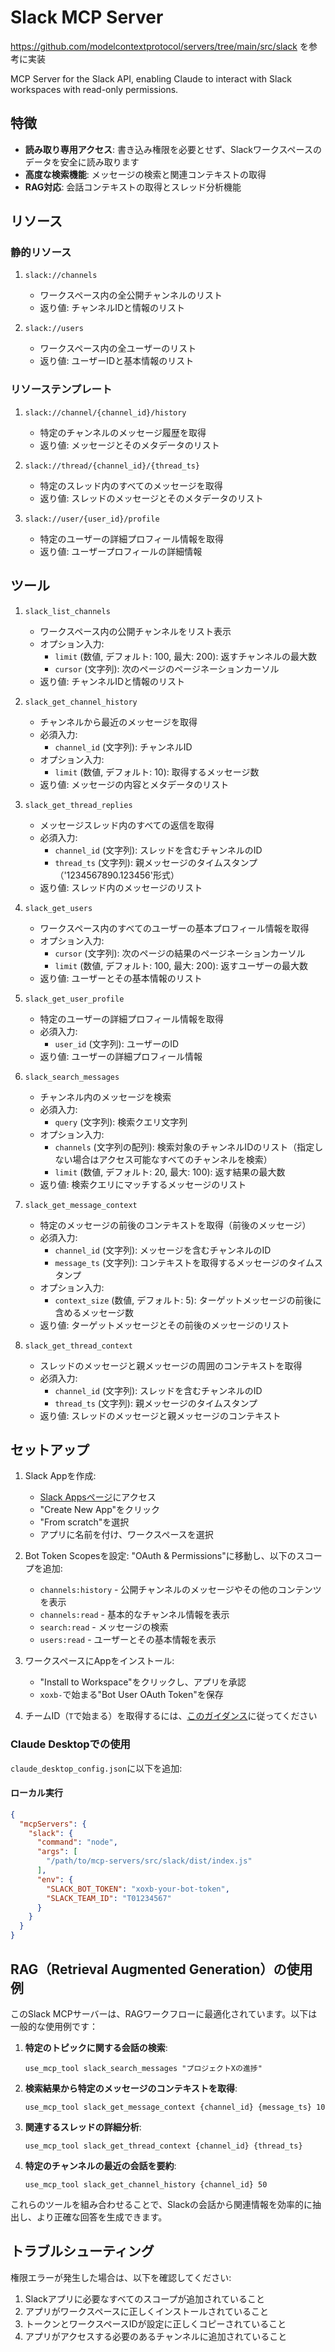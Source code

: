 # Slack MCP Server

https://github.com/modelcontextprotocol/servers/tree/main/src/slack を参考に実装

MCP Server for the Slack API, enabling Claude to interact with Slack workspaces with read-only permissions.

## 特徴

- **読み取り専用アクセス**: 書き込み権限を必要とせず、Slackワークスペースのデータを安全に読み取ります
- **高度な検索機能**: メッセージの検索と関連コンテキストの取得
- **RAG対応**: 会話コンテキストの取得とスレッド分析機能

## リソース

### 静的リソース

1. `slack://channels`
   - ワークスペース内の全公開チャンネルのリスト
   - 返り値: チャンネルIDと情報のリスト

2. `slack://users`
   - ワークスペース内の全ユーザーのリスト
   - 返り値: ユーザーIDと基本情報のリスト

### リソーステンプレート

1. `slack://channel/{channel_id}/history`
   - 特定のチャンネルのメッセージ履歴を取得
   - 返り値: メッセージとそのメタデータのリスト

2. `slack://thread/{channel_id}/{thread_ts}`
   - 特定のスレッド内のすべてのメッセージを取得
   - 返り値: スレッドのメッセージとそのメタデータのリスト

3. `slack://user/{user_id}/profile`
   - 特定のユーザーの詳細プロフィール情報を取得
   - 返り値: ユーザープロフィールの詳細情報

## ツール

1. `slack_list_channels`
   - ワークスペース内の公開チャンネルをリスト表示
   - オプション入力:
     - `limit` (数値, デフォルト: 100, 最大: 200): 返すチャンネルの最大数
     - `cursor` (文字列): 次のページのページネーションカーソル
   - 返り値: チャンネルIDと情報のリスト

2. `slack_get_channel_history`
   - チャンネルから最近のメッセージを取得
   - 必須入力:
     - `channel_id` (文字列): チャンネルID
   - オプション入力:
     - `limit` (数値, デフォルト: 10): 取得するメッセージ数
   - 返り値: メッセージの内容とメタデータのリスト

3. `slack_get_thread_replies`
   - メッセージスレッド内のすべての返信を取得
   - 必須入力:
     - `channel_id` (文字列): スレッドを含むチャンネルのID
     - `thread_ts` (文字列): 親メッセージのタイムスタンプ（'1234567890.123456'形式）
   - 返り値: スレッド内のメッセージのリスト

4. `slack_get_users`
   - ワークスペース内のすべてのユーザーの基本プロフィール情報を取得
   - オプション入力:
     - `cursor` (文字列): 次のページの結果のページネーションカーソル
     - `limit` (数値, デフォルト: 100, 最大: 200): 返すユーザーの最大数
   - 返り値: ユーザーとその基本情報のリスト

5. `slack_get_user_profile`
   - 特定のユーザーの詳細プロフィール情報を取得
   - 必須入力:
     - `user_id` (文字列): ユーザーのID
   - 返り値: ユーザーの詳細プロフィール情報

6. `slack_search_messages`
   - チャンネル内のメッセージを検索
   - 必須入力:
     - `query` (文字列): 検索クエリ文字列
   - オプション入力:
     - `channels` (文字列の配列): 検索対象のチャンネルIDのリスト（指定しない場合はアクセス可能なすべてのチャンネルを検索）
     - `limit` (数値, デフォルト: 20, 最大: 100): 返す結果の最大数
   - 返り値: 検索クエリにマッチするメッセージのリスト

7. `slack_get_message_context`
   - 特定のメッセージの前後のコンテキストを取得（前後のメッセージ）
   - 必須入力:
     - `channel_id` (文字列): メッセージを含むチャンネルのID
     - `message_ts` (文字列): コンテキストを取得するメッセージのタイムスタンプ
   - オプション入力:
     - `context_size` (数値, デフォルト: 5): ターゲットメッセージの前後に含めるメッセージ数
   - 返り値: ターゲットメッセージとその前後のメッセージのリスト

8. `slack_get_thread_context`
   - スレッドのメッセージと親メッセージの周囲のコンテキストを取得
   - 必須入力:
     - `channel_id` (文字列): スレッドを含むチャンネルのID
     - `thread_ts` (文字列): 親メッセージのタイムスタンプ
   - 返り値: スレッドのメッセージと親メッセージのコンテキスト

## セットアップ

1. Slack Appを作成:
   - [Slack Appsページ](https://api.slack.com/apps)にアクセス
   - "Create New App"をクリック
   - "From scratch"を選択
   - アプリに名前を付け、ワークスペースを選択

2. Bot Token Scopesを設定:
   "OAuth & Permissions"に移動し、以下のスコープを追加:
   - `channels:history` - 公開チャンネルのメッセージやその他のコンテンツを表示
   - `channels:read` - 基本的なチャンネル情報を表示
   - `search:read` - メッセージの検索
   - `users:read` - ユーザーとその基本情報を表示

3. ワークスペースにAppをインストール:
   - "Install to Workspace"をクリックし、アプリを承認
   - `xoxb-`で始まる"Bot User OAuth Token"を保存

4. チームID（`T`で始まる）を取得するには、[このガイダンス](https://slack.com/help/articles/221769328-Locate-your-Slack-URL-or-ID#find-your-workspace-or-org-id)に従ってください

### Claude Desktopでの使用

`claude_desktop_config.json`に以下を追加:

#### ローカル実行

```json
{
  "mcpServers": {
    "slack": {
      "command": "node",
      "args": [
        "/path/to/mcp-servers/src/slack/dist/index.js"
      ],
      "env": {
        "SLACK_BOT_TOKEN": "xoxb-your-bot-token",
        "SLACK_TEAM_ID": "T01234567"
      }
    }
  }
}
```

## RAG（Retrieval Augmented Generation）の使用例

このSlack MCPサーバーは、RAGワークフローに最適化されています。以下は一般的な使用例です：

1. **特定のトピックに関する会話の検索**:
   ```
   use_mcp_tool slack_search_messages "プロジェクトXの進捗"
   ```

2. **検索結果から特定のメッセージのコンテキストを取得**:
   ```
   use_mcp_tool slack_get_message_context {channel_id} {message_ts} 10
   ```

3. **関連するスレッドの詳細分析**:
   ```
   use_mcp_tool slack_get_thread_context {channel_id} {thread_ts}
   ```

4. **特定のチャンネルの最近の会話を要約**:
   ```
   use_mcp_tool slack_get_channel_history {channel_id} 50
   ```

これらのツールを組み合わせることで、Slackの会話から関連情報を効率的に抽出し、より正確な回答を生成できます。

## トラブルシューティング

権限エラーが発生した場合は、以下を確認してください:
1. Slackアプリに必要なすべてのスコープが追加されていること
2. アプリがワークスペースに正しくインストールされていること
3. トークンとワークスペースIDが設定に正しくコピーされていること
4. アプリがアクセスする必要のあるチャンネルに追加されていること
